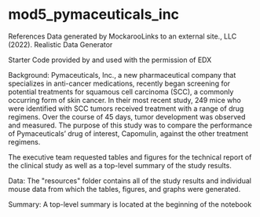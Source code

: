 # mod5_pymaceuticals_inc

References
Data generated by MockarooLinks to an external site., LLC (2022). Realistic Data Generator

Starter Code provided by and used with the permission of EDX

Background:
Pymaceuticals, Inc., a new pharmaceutical company that specializes in anti-cancer medications, recently began screening for potential treatments for squamous cell carcinoma (SCC), a commonly occurring form of skin cancer. In their most recent study, 249 mice who were identified with SCC tumors received treatment with a range of drug regimens. Over the course of 45 days, tumor development was observed and measured. The purpose of this study was to compare the performance of Pymaceuticals’ drug of interest, Capomulin, against the other treatment regimens. 

The executive team requested tables and figures for the technical report of the clinical study as well as a top-level summary of the study results. 

Data:
The "resources" folder contains all of the study results and individual mouse data from which the tables, figures, and graphs were generated.

Summary:
A top-level summary is located at the beginning of the notebook